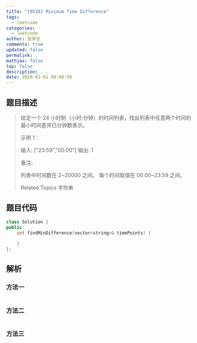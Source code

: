 ```yaml
---
title: "[0539] Minimum Time Difference"
tags:
  - leetcode
categories:
  - leetcode
author: 张学志
comments: true
updated: false
permalink:
mathjax: false
top: false
description: ...
date: 2020-01-01 00:08:59
---
```


## 题目描述

> 给定一个 24 小时制（小时:分钟）的时间列表，找出列表中任意两个时间的最小时间差并已分钟数表示。 
> 
> 
> 示例 1： 
> 
> 
> 输入: ["23:59","00:00"]
> 输出: 1
> 
> 
> 
> 备注: 
> 
> 
> 列表中时间数在 2~20000 之间。 
> 每个时间取值在 00:00~23:59 之间。 
> 
> Related Topics 字符串

## 题目代码

```cpp
class Solution {
public:
    int findMinDifference(vector<string>& timePoints) {
        
    }
};
```

## 解析

### 方法一

```cpp

```

### 方法二

```cpp

```

### 方法三

```cpp

```

